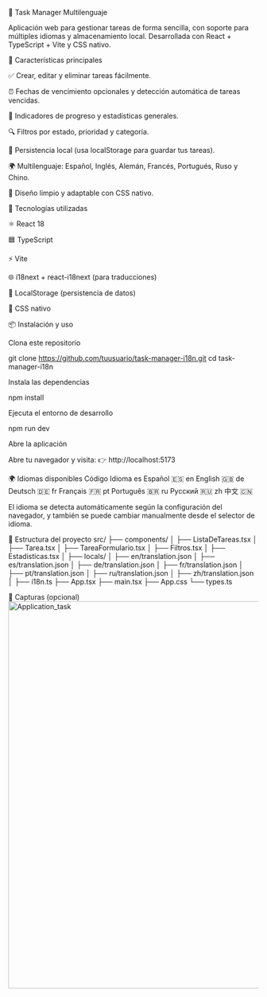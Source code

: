 📝 Task Manager Multilenguaje

Aplicación web para gestionar tareas de forma sencilla, con soporte para múltiples idiomas y almacenamiento local.
Desarrollada con React + TypeScript + Vite y CSS nativo.

🚀 Características principales

✅ Crear, editar y eliminar tareas fácilmente.

⏰ Fechas de vencimiento opcionales y detección automática de tareas vencidas.

🎯 Indicadores de progreso y estadísticas generales.

🔍 Filtros por estado, prioridad y categoría.

💾 Persistencia local (usa localStorage para guardar tus tareas).

🌍 Multilenguaje: Español, Inglés, Alemán, Francés, Portugués, Ruso y Chino.

🎨 Diseño limpio y adaptable con CSS nativo.

🧠 Tecnologías utilizadas

⚛️ React 18

🟦 TypeScript

⚡ Vite

🌐 i18next + react-i18next (para traducciones)

💽 LocalStorage (persistencia de datos)

🎨 CSS nativo

📦 Instalación y uso

Clona este repositorio

git clone https://github.com/tuusuario/task-manager-i18n.git
cd task-manager-i18n


Instala las dependencias

npm install


Ejecuta el entorno de desarrollo

npm run dev


Abre la aplicación

Abre tu navegador y visita:
👉 http://localhost:5173

🌍 Idiomas disponibles
Código	Idioma
es	Español 🇪🇸
en	English 🇬🇧
de	Deutsch 🇩🇪
fr	Français 🇫🇷
pt	Português 🇧🇷
ru	Русский 🇷🇺
zh	中文 🇨🇳

El idioma se detecta automáticamente según la configuración del navegador,
y también se puede cambiar manualmente desde el selector de idioma.

🧩 Estructura del proyecto
src/
├── components/
│   ├── ListaDeTareas.tsx
│   ├── Tarea.tsx
│   ├── TareaFormulario.tsx
│   ├── Filtros.tsx
│   ├── Estadisticas.tsx
│
├── locals/
│   ├── en/translation.json
│   ├── es/translation.json
│   ├── de/translation.json
│   ├── fr/translation.json
│   ├── pt/translation.json
│   ├── ru/translation.json
│   ├── zh/translation.json
│
├── i18n.ts
├── App.tsx
├── main.tsx
├── App.css
└── types.ts

📸 Capturas (opcional)
<img width="844" height="778" alt="Application_task" src="https://github.com/user-attachments/assets/e813fe4c-2b7e-48c6-9011-876909f61228" />


